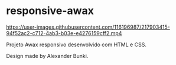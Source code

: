# responsive-awax

https://user-images.githubusercontent.com/116196987/217903415-94f52ac2-c712-4ab3-b03e-e4276159cff2.mp4

Projeto Awax responsivo desenvolvido com HTML e CSS.

Design made by Alexander Bunki.

